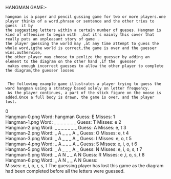 HANGMAN GAME:-

    hangman is a paper and pencil gussing game for two or more players.one player thinks of a word,phrase or sentence and the other tries to guess  it by  
    the suggesting letters within a certain number of gueses. Hangman is kind of offensive to begin with  ,but it's mainly this cover that really puts an unpleasant story of game .
    the player guessing the world may ,at any time attempt to guess the whole word,igthe world is correct,the game is over and the guesser wins.outherwise,
    the other player may choose to penlize the guesser by adding an element to the diagram on the other hand ,if the  guesser
     makes enough incorrect guesses to allow the other player to complete the diagram,the guesser looses
     
     
     The following example game illustrates a player trying to guess the word hangman using a strategy based solely on letter frequency. 
     As the player continues, a part of the stick figure on the noose is added.Once a full body is drawn, the game is over, and the player lost.

0	
Hangman-0.png
Word:	hangman
Guess:	E
Misses:	
1	
Hangman-1.png
Word:	_ _ _ _ _ _ _
Guess:	T
Misses:	e
2	
Hangman-2.png
Word:	_ _ _ _ _ _ _
Guess:	A
Misses:	e, t
3	
Hangman-2.png
Word:	_ A _ _ _ A _
Guess:	O
Misses:	e, t
4	
Hangman-3.png
Word:	_ A _ _ _ A _
Guess:	I
Misses:	e, o, t
5	
Hangman-4.png
Word:	_ A _ _ _ A _
Guess:	S
Misses:	e, i, o, t
6	
Hangman-5.png
Word:	_ A _ _ _ A _
Guess:	N
Misses:	e, i, o, s, t
7	
Hangman-5.png
Word:	_ A N _ _ A N
Guess:	R
Misses:	e ,i, o, s, t
8	
Hangman-6.png
Word:	_ A N _ _ A N
Guess:	
Misses:	e, i, o, r, s, t
The guessing player has lost this game as the diagram had been completed before all the letters were guessed.
